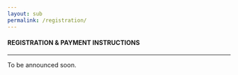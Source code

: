```yaml
---
layout: sub
permalink: /registration/
---
```


<h4>REGISTRATION & PAYMENT INSTRUCTIONS</h4>
<hr/>

To be announced soon.
